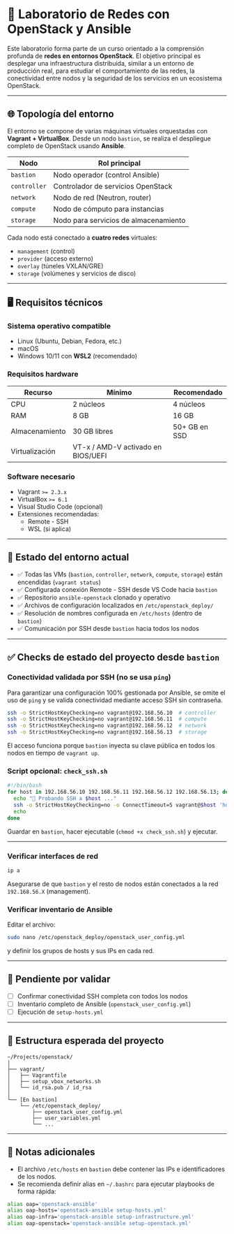 # 🧪 Laboratorio de Redes con OpenStack y Ansible

Este laboratorio forma parte de un curso orientado a la comprensión profunda de **redes en entornos OpenStack**. El objetivo principal es desplegar una infraestructura distribuida, similar a un entorno de producción real, para estudiar el comportamiento de las redes, la conectividad entre nodos y la seguridad de los servicios en un ecosistema OpenStack.

---

## 🌐 Topología del entorno

El entorno se compone de varias máquinas virtuales orquestadas con **Vagrant + VirtualBox**. Desde un nodo `bastion`, se realiza el despliegue completo de OpenStack usando **Ansible**.

| Nodo        | Rol principal                   |
|-------------|----------------------------------|
| `bastion`   | Nodo operador (control Ansible) |
| `controller`| Controlador de servicios OpenStack |
| `network`   | Nodo de red (Neutron, router)    |
| `compute`   | Nodo de cómputo para instancias  |
| `storage`   | Nodo para servicios de almacenamiento |

Cada nodo está conectado a **cuatro redes** virtuales:

- `management` (control)
- `provider` (acceso externo)
- `overlay` (túneles VXLAN/GRE)
- `storage` (volúmenes y servicios de disco)

---

## 🖥️ Requisitos técnicos

### Sistema operativo compatible

- Linux (Ubuntu, Debian, Fedora, etc.)
- macOS
- Windows 10/11 con **WSL2** (recomendado)

### Requisitos hardware

| Recurso        | Mínimo       | Recomendado    |
|----------------|--------------|----------------|
| CPU            | 2 núcleos    | 4 núcleos      |
| RAM            | 8 GB         | 16 GB          |
| Almacenamiento | 30 GB libres | 50+ GB en SSD  |
| Virtualización | VT-x / AMD-V activado en BIOS/UEFI |

### Software necesario

- Vagrant `>= 2.3.x`
- VirtualBox `>= 6.1`
- Visual Studio Code (opcional)
- Extensiones recomendadas:
  - Remote - SSH
  - WSL (si aplica)

---

## 🚀 Estado del entorno actual

- ✅ Todas las VMs (`bastion`, `controller`, `network`, `compute`, `storage`) están encendidas (`vagrant status`)
- ✅ Configurada conexión Remote - SSH desde VS Code hacia `bastion`
- ✅ Repositorio `ansible-openstack` clonado y operativo
- ✅ Archivos de configuración localizados en `/etc/openstack_deploy/`
- ✅ Resolución de nombres configurada en `/etc/hosts` (dentro de `bastion`)
- ✅ Comunicación por SSH desde `bastion` hacia todos los nodos

---

## ✅ Checks de estado del proyecto desde `bastion`

### Conectividad validada por SSH (no se usa `ping`)

Para garantizar una configuración 100% gestionada por Ansible, se omite el uso de `ping` y se valida conectividad mediante acceso SSH sin contraseña.

```bash
ssh -o StrictHostKeyChecking=no vagrant@192.168.56.10  # controller
ssh -o StrictHostKeyChecking=no vagrant@192.168.56.11  # compute
ssh -o StrictHostKeyChecking=no vagrant@192.168.56.12  # network
ssh -o StrictHostKeyChecking=no vagrant@192.168.56.13  # storage
```

El acceso funciona porque `bastion` inyecta su clave pública en todos los nodos en tiempo de `vagrant up`.

### Script opcional: `check_ssh.sh`

```bash
#!/bin/bash
for host in 192.168.56.10 192.168.56.11 192.168.56.12 192.168.56.13; do
  echo "🔗 Probando SSH a $host ..."
  ssh -o StrictHostKeyChecking=no -o ConnectTimeout=5 vagrant@$host 'hostname'
  echo
done
```

Guardar en `bastion`, hacer ejecutable (`chmod +x check_ssh.sh`) y ejecutar.

---

### Verificar interfaces de red

```bash
ip a
```

Asegurarse de que `bastion` y el resto de nodos están conectados a la red `192.168.56.X` (management).

### Verificar inventario de Ansible

Editar el archivo:

```bash
sudo nano /etc/openstack_deploy/openstack_user_config.yml
```

y definir los grupos de hosts y sus IPs en cada red.

---

## 📌 Pendiente por validar

- [ ] Confirmar conectividad SSH completa con todos los nodos
- [ ] Inventario completo de Ansible (`openstack_user_config.yml`)
- [ ] Ejecución de `setup-hosts.yml`

---

## 📂 Estructura esperada del proyecto

```text
~/Projects/openstack/
│
├── vagrant/
│   ├── Vagrantfile
│   ├── setup_vbox_networks.sh
│   └── id_rsa.pub / id_rsa
│
└── [En bastion]
    └── /etc/openstack_deploy/
        ├── openstack_user_config.yml
        ├── user_variables.yml
        └── ...
```

---

## 🧠 Notas adicionales

- El archivo `/etc/hosts` en `bastion` debe contener las IPs e identificadores de los nodos.
- Se recomienda definir alias en `~/.bashrc` para ejecutar playbooks de forma rápida:

```bash
alias oap='openstack-ansible'
alias oap-hosts='openstack-ansible setup-hosts.yml'
alias oap-infra='openstack-ansible setup-infrastructure.yml'
alias oap-openstack='openstack-ansible setup-openstack.yml'
```